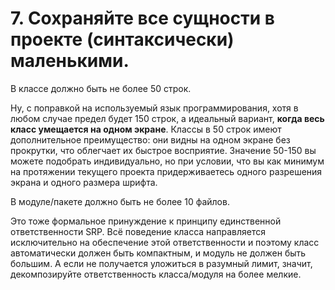 # 7. Сохраняйте все сущности в проекте (синтаксически) маленькими.

В классе должно быть не более 50 строк.

Ну, с поправкой на используемый язык программирования, хотя в любом случае предел будет 150 строк, а идеальный вариант, **когда весь класс умещается на одном экране**. Классы в 50 строк имеют дополнительное преимущество: они видны на одном экране без прокрутки, что облегчает их быстрое восприятие. Значение 50-150 вы можете подобрать индивидуально, но при условии, что вы как минимум на протяжении текущего проекта придерживаетесь одного разрешения экрана и одного размера шрифта.

В модуле/пакете должно быть не более 10 файлов.

Это тоже формальное принуждение к принципу единственной ответственности SRP. Всё поведение класса направляется исключительно на обеспечение этой ответственности и поэтому класс автоматически должен быть компактным, и модуль не должен быть большим. А если не получается уложиться в разумный лимит, значит, декомпозируйте ответственность класса/модуля на более мелкие.
